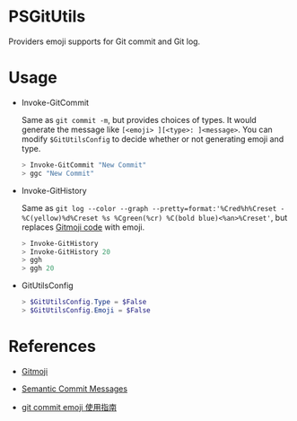 # PSGitUtils

Providers emoji supports for Git commit and Git log.

# Usage

- Invoke-GitCommit

  Same as `git commit -m`, but provides choices of types. It would generate the message like `[<emoji> ][<type>: ]<message>`. You can modify `$GitUtilsConfig` to decide whether or not generating emoji and type.

  ```powershell
  > Invoke-GitCommit "New Commit"
  > ggc "New Commit"
  ```

- Invoke-GitHistory

  Same as `git log --color --graph --pretty=format:'%Cred%h%Creset -%C(yellow)%d%Creset %s %Cgreen(%cr) %C(bold blue)<%an>%Creset'`, but replaces [Gitmoji code](https://gitmoji.carloscuesta.me/) with emoji.

  ```powershell
  > Invoke-GitHistory
  > Invoke-GitHistory 20
  > ggh
  > ggh 20
  ```

- GitUtilsConfig

  ```powershell
  > $GitUtilsConfig.Type = $False
  > $GitUtilsConfig.Emoji = $False
  ```

# References

- [Gitmoji](https://gitmoji.carloscuesta.me/)

- [Semantic Commit Messages](https://seesparkbox.com/foundry/semantic_commit_messages)

- [git commit emoji 使用指南](https://github.com/liuchengxu/git-commit-emoji-cn)

